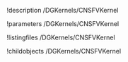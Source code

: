 !description /DGKernels/CNSFVKernel

!parameters /DGKernels/CNSFVKernel

!listingfiles /DGKernels/CNSFVKernel

!childobjects /DGKernels/CNSFVKernel
